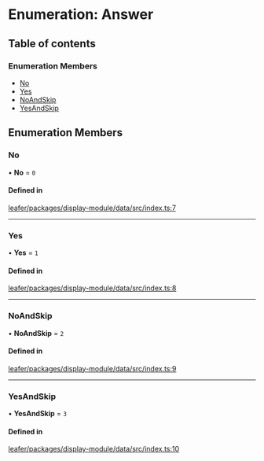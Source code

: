 # Enumeration: Answer

## Table of contents

### Enumeration Members

- [No](Answer.md#no)
- [Yes](Answer.md#yes)
- [NoAndSkip](Answer.md#noandskip)
- [YesAndSkip](Answer.md#yesandskip)

## Enumeration Members

### No

• **No** = ``0``

#### Defined in

[leafer/packages/display-module/data/src/index.ts:7](https://github.com/leaferjs/leafer/blob/fd13609/packages/display-module/data/src/index.ts#L7)

___

### Yes

• **Yes** = ``1``

#### Defined in

[leafer/packages/display-module/data/src/index.ts:8](https://github.com/leaferjs/leafer/blob/fd13609/packages/display-module/data/src/index.ts#L8)

___

### NoAndSkip

• **NoAndSkip** = ``2``

#### Defined in

[leafer/packages/display-module/data/src/index.ts:9](https://github.com/leaferjs/leafer/blob/fd13609/packages/display-module/data/src/index.ts#L9)

___

### YesAndSkip

• **YesAndSkip** = ``3``

#### Defined in

[leafer/packages/display-module/data/src/index.ts:10](https://github.com/leaferjs/leafer/blob/fd13609/packages/display-module/data/src/index.ts#L10)
